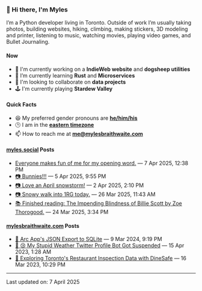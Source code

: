 ### 👋 Hi there, I'm Myles

I’m a Python developer living in Toronto. Outside of work I’m usually taking photos, building websites, hiking, climbing, making stickers, 3D modeling and printer, listening to music, watching movies, playing video games, and Bullet Journaling.

#### Now

-   🔭 I'm currently working on a **IndieWeb website** and **dogsheep utilities**
-   🌱 I’m currently learning **Rust** and **Microservices**
-   👯 I'm looking to collaborate on **data projects**
-   🕹️ I'm currently playing **Stardew Valley**

#### Quick Facts

-   😆 My preferred gender pronouns are **[he/him/his](https://www.mypronouns.org/he-him)**
-   🕒 I am in the **[eastern timezone](https://time.is/Toronto)**
-   📫 How to reach me at **[me@mylesbraithwaite.com](mailto:me@mylesbraithwaite.com)**

<!--
-   🤔 I’m looking for help with ...
-   💬 Ask me about ...
-   ⚡ Fun fact: ...
-->

#### [myles.social](https://myles.social/) Posts
<!-- START: MICROBLOG_POSTS -->
-   [Everyone makes fun of me for my opening word.](https://myles.social/2025/04/07/everyone-makes-fun-of-me.html) — 7 Apr 2025, 12:38 PM
-   [📷 Bunnies!!!](https://myles.social/2025/04/05/bunnies.html) — 5 Apr 2025, 9:55 PM
-   [📷 Love an April snowstorm!](https://myles.social/2025/04/02/love-an-april-snowstorm.html) — 2 Apr 2025, 2:10 PM
-   [📷 Snowy walk into 1RG today.](https://myles.social/2025/03/26/snowy-walk-into-rg-today.html) — 26 Mar 2025, 11:43 AM
-   [📚 Finished reading: The Impending Blindness of Billie Scott by Zoe Thorogood.](https://myles.social/2025/03/24/finished-reading-the-impending-blindness.html) — 24 Mar 2025, 3:34 PM
<!-- END: MICROBLOG_POSTS -->

#### [mylesbraithwaite.com](https://mylesbraithwaite.com/) Posts
<!-- START: BLOG_POSTS -->
-   [📝 Arc App's JSON Export to SQLite](https://mylesbraithwaite.com/arc-apps-json-export-to-sqlite) — 9 Mar 2024, 9:19 PM
-   [📝 😢 My Stupid Weather Twitter Profile Bot Got Suspended](https://mylesbraithwaite.com/my-stupid-weather-twitter-profile-bot-got-suspended) — 15 Apr 2023, 1:28 AM
-   [📝 Exploring Toronto's Restaurant Inspection Data with DineSafe](https://mylesbraithwaite.com/exploring-torontos-restaurant-inspection-data-with-dinesafe) — 16 Mar 2023, 10:29 PM
<!-- END: BLOG_POSTS -->

---

<!-- START: LAST_UPDATED_AT -->
Last updated on: 7 April 2025
<!-- END: LAST_UPDATED_AT -->
